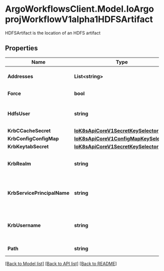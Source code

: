 # ArgoWorkflowsClient.Model.IoArgoprojWorkflowV1alpha1HDFSArtifact
HDFSArtifact is the location of an HDFS artifact

## Properties

Name | Type | Description | Notes
------------ | ------------- | ------------- | -------------
**Addresses** | **List&lt;string&gt;** | Addresses is accessible addresses of HDFS name nodes | [optional] 
**Force** | **bool** | Force copies a file forcibly even if it exists | [optional] 
**HdfsUser** | **string** | HDFSUser is the user to access HDFS file system. It is ignored if either ccache or keytab is used. | [optional] 
**KrbCCacheSecret** | [**IoK8sApiCoreV1SecretKeySelector**](IoK8sApiCoreV1SecretKeySelector.md) |  | [optional] 
**KrbConfigConfigMap** | [**IoK8sApiCoreV1ConfigMapKeySelector**](IoK8sApiCoreV1ConfigMapKeySelector.md) |  | [optional] 
**KrbKeytabSecret** | [**IoK8sApiCoreV1SecretKeySelector**](IoK8sApiCoreV1SecretKeySelector.md) |  | [optional] 
**KrbRealm** | **string** | KrbRealm is the Kerberos realm used with Kerberos keytab It must be set if keytab is used. | [optional] 
**KrbServicePrincipalName** | **string** | KrbServicePrincipalName is the principal name of Kerberos service It must be set if either ccache or keytab is used. | [optional] 
**KrbUsername** | **string** | KrbUsername is the Kerberos username used with Kerberos keytab It must be set if keytab is used. | [optional] 
**Path** | **string** | Path is a file path in HDFS | 

[[Back to Model list]](../README.md#documentation-for-models) [[Back to API list]](../README.md#documentation-for-api-endpoints) [[Back to README]](../README.md)

